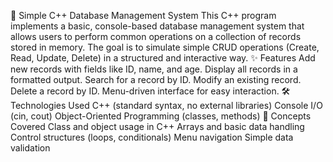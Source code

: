 📁 Simple C++ Database Management System
This C++ program implements a basic, console-based database management system that allows users to perform common operations on a collection of records stored in memory. The goal is to simulate simple CRUD operations (Create, Read, Update, Delete) in a structured and interactive way.
✨ Features
Add new records with fields like ID, name, and age.
Display all records in a formatted output.
Search for a record by ID.
Modify an existing record.
Delete a record by ID.
Menu-driven interface for easy interaction.
🛠 Technologies Used
C++ (standard syntax, no external libraries)
Console I/O (cin, cout)
Object-Oriented Programming (classes, methods)
🧠 Concepts Covered
Class and object usage in C++
Arrays and basic data handling
Control structures (loops, conditionals)
Menu navigation
Simple data validation


